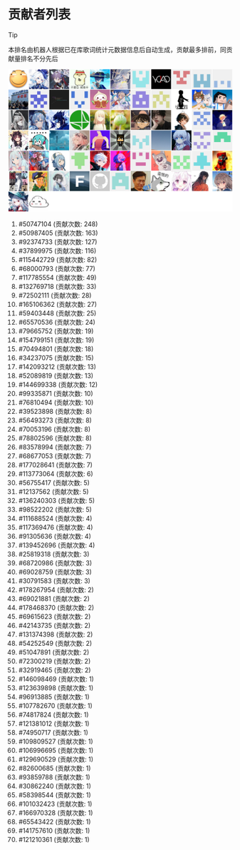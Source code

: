 # 贡献者列表

> [!TIP]
> 本排名由机器人根据已在库歌词统计元数据信息后自动生成，贡献最多排前，同贡献量排名不分先后

![贡献者头像画廊](./CONTRIBUTORS.svg)

1. #50747104 (贡献次数: 248)
2. #50987405 (贡献次数: 163)
3. #92374733 (贡献次数: 127)
4. #37899975 (贡献次数: 116)
5. #115442729 (贡献次数: 82)
6. #68000793 (贡献次数: 77)
7. #117785554 (贡献次数: 49)
8. #132769718 (贡献次数: 33)
9. #72502111 (贡献次数: 28)
10. #165106362 (贡献次数: 27)
11. #59403448 (贡献次数: 25)
12. #65570536 (贡献次数: 24)
13. #79665752 (贡献次数: 19)
14. #154799151 (贡献次数: 19)
15. #70494801 (贡献次数: 18)
16. #34237075 (贡献次数: 15)
17. #142093212 (贡献次数: 13)
18. #52089819 (贡献次数: 13)
19. #144699338 (贡献次数: 12)
20. #99335871 (贡献次数: 10)
21. #76810494 (贡献次数: 10)
22. #39523898 (贡献次数: 8)
23. #56493273 (贡献次数: 8)
24. #70053196 (贡献次数: 8)
25. #78802596 (贡献次数: 8)
26. #83578994 (贡献次数: 7)
27. #68677053 (贡献次数: 7)
28. #177028641 (贡献次数: 7)
29. #113773064 (贡献次数: 6)
30. #56755417 (贡献次数: 5)
31. #12137562 (贡献次数: 5)
32. #136240303 (贡献次数: 5)
33. #98522202 (贡献次数: 5)
34. #111688524 (贡献次数: 4)
35. #117369476 (贡献次数: 4)
36. #91305636 (贡献次数: 4)
37. #139452696 (贡献次数: 4)
38. #25819318 (贡献次数: 3)
39. #68720986 (贡献次数: 3)
40. #69028759 (贡献次数: 3)
41. #30791583 (贡献次数: 3)
42. #178267954 (贡献次数: 2)
43. #69021881 (贡献次数: 2)
44. #178468370 (贡献次数: 2)
45. #69615623 (贡献次数: 2)
46. #42143735 (贡献次数: 2)
47. #131374398 (贡献次数: 2)
48. #54252549 (贡献次数: 2)
49. #51047891 (贡献次数: 2)
50. #72300219 (贡献次数: 2)
51. #32919465 (贡献次数: 2)
52. #146098469 (贡献次数: 1)
53. #123639898 (贡献次数: 1)
54. #96913885 (贡献次数: 1)
55. #107782670 (贡献次数: 1)
56. #74817824 (贡献次数: 1)
57. #121381012 (贡献次数: 1)
58. #74950717 (贡献次数: 1)
59. #109809527 (贡献次数: 1)
60. #106996695 (贡献次数: 1)
61. #129690529 (贡献次数: 1)
62. #82600685 (贡献次数: 1)
63. #93859788 (贡献次数: 1)
64. #30862240 (贡献次数: 1)
65. #58398544 (贡献次数: 1)
66. #101032423 (贡献次数: 1)
67. #166970328 (贡献次数: 1)
68. #65543422 (贡献次数: 1)
69. #141757610 (贡献次数: 1)
70. #121210361 (贡献次数: 1)
